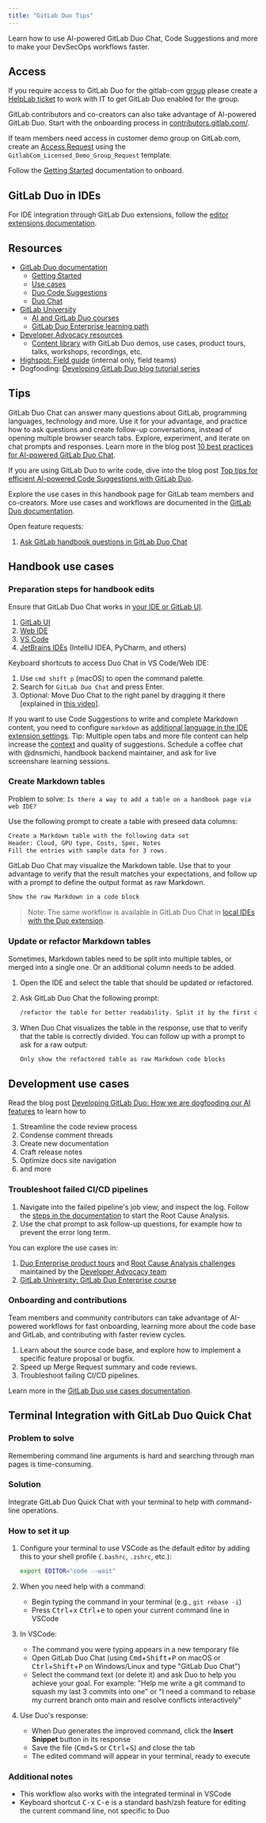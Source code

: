 ```yaml
---
title: "GitLab Duo Tips"
---
```


Learn how to use AI-powered GitLab Duo Chat, Code Suggestions and more to make your DevSecOps workflows faster.

## Access

If you require access to GitLab Duo for the gitlab-com [group](https://gitlab.com/gitlab-com) please create a [HelpLab ticket](/handbook/business-technology/enterprise-applications/guides/helplab-guide/#create-a-ticket--request) to work with IT to get GitLab Duo enabled for the group.

GitLab contributors and co-creators can also take advantage of AI-powered GitLab Duo. Start with the onboarding process in [contributors.gitlab.com/](https://contributors.gitlab.com/).

If team members need access in customer demo group on GitLab.com, create an [Access Request](/handbook/security/corporate/end-user-services/onboarding-access-requests/access-requests/) using the `GitlabCom_Licensed_Demo_Group_Request` template.

Follow the [Getting Started](https://docs.gitlab.com/ee/user/get_started/getting_started_gitlab_duo.html) documentation to onboard.

## GitLab Duo in IDEs

For IDE integration through GitLab Duo extensions, follow the [editor extensions documentation](https://docs.gitlab.com/ee/editor_extensions/#available-extensions).

## Resources

- [GitLab Duo documentation](https://docs.gitlab.com/ee/user/gitlab_duo/)
  - [Getting Started](https://docs.gitlab.com/ee/user/get_started/getting_started_gitlab_duo.html)
  - [Use cases](https://docs.gitlab.com/ee/user/gitlab_duo/use_cases.html)
  - [Duo Code Suggestions](https://docs.gitlab.com/ee/user/project/repository/code_suggestions/)
  - [Duo Chat](https://docs.gitlab.com/ee/user/gitlab_duo_chat/)
- [GitLab University](https://university.gitlab.com)
  - [AI and GitLab Duo courses](https://university.gitlab.com/learn/dashboard?labels=%5B%22Topic%22%5D&values=%5B%22AI%22%5D)
  - [GitLab Duo Enterprise learning path](https://university.gitlab.com/learn/learning-path/gitlab-duo-enterprise-learning-path)
- [Developer Advocacy resources](/handbook/marketing/developer-relations/developer-advocacy/)
  - [Content library](/handbook/marketing/developer-relations/developer-advocacy/content/) with GitLab Duo demos, use cases, product tours, talks, workshops, recordings, etc.
- [Highspot: Field guide](https://gitlab.highspot.com/items/6459a4f9a583c8ebe9aa5a64) (internal only, field teams)
- Dogfooding: [Developing GitLab Duo blog tutorial series](https://about.gitlab.com/blog/2024/06/03/developing-gitlab-duo-series/)

## Tips

GitLab Duo Chat can answer many questions about GitLab, programming languages, technology and more. Use it for your advantage, and practice how to ask questions and create follow-up conversations, instead of opening multiple browser search tabs. Explore, experiment, and iterate on chat prompts and responses. Learn more in the blog post [10 best practices for AI-powered GitLab Duo Chat](https://about.gitlab.com/blog/2024/04/02/10-best-practices-for-using-ai-powered-gitlab-duo-chat/).

If you are using GitLab Duo to write code, dive into the blog post [Top tips for efficient AI-powered Code Suggestions with GitLab Duo](https://about.gitlab.com/blog/2024/06/11/top-tips-for-efficient-ai-powered-code-suggestions-with-gitlab-duo/).

Explore the use cases in this handbook page for GitLab team members and co-creators. More use cases and workflows are documented in the [GitLab Duo documentation](https://docs.gitlab.com/ee/user/gitlab_duo/).

Open feature requests:

1. [Ask GitLab handbook questions in GitLab Duo Chat](https://gitlab.com/gitlab-com/content-sites/handbook/-/issues/212)

## Handbook use cases

### Preparation steps for handbook edits

Ensure that GitLab Duo Chat works in [your IDE or GitLab UI](https://docs.gitlab.com/ee/user/get_started/getting_started_gitlab_duo.html#step-4-prepare-to-use-gitlab-duo-in-your-ide).

1. [GitLab UI](https://docs.gitlab.com/ee/user/gitlab_duo_chat/#use-gitlab-duo-chat-in-the-gitlab-ui)
1. [Web IDE](https://docs.gitlab.com/ee/user/gitlab_duo_chat/#use-gitlab-duo-chat-in-the-web-ide)
1. [VS Code](https://docs.gitlab.com/ee/user/gitlab_duo_chat/#use-gitlab-duo-chat-in-vs-code)
1. [JetBrains IDEs](https://docs.gitlab.com/ee/user/gitlab_duo_chat/#use-gitlab-duo-chat-in-jetbrains-ides) (IntelliJ IDEA, PyCharm, and others)

Keyboard shortcuts to access Duo Chat in VS Code/Web IDE:

1. Use `cmd shift p` (macOS) to open the command palette.
1. Search for `GitLab Duo Chat` and press Enter.
1. Optional: Move Duo Chat to the right panel by dragging it there [explained in [this video](https://www.youtube.com/watch?v=foZpUvWPRJQ)].

If you want to use Code Suggestions to write and complete Markdown content, you need to configure `markdown` as [additional language in the IDE extension settings](https://docs.gitlab.com/ee/user/project/repository/code_suggestions/supported_extensions.html#add-support-for-more-languages). Tip: Multiple open tabs and more file content can help increase the [context](https://docs.gitlab.com/ee/user/project/repository/code_suggestions/#advanced-context) and quality of suggestions. Schedule a coffee chat with @dnsmichi, handbook backend maintainer, and ask for live screenshare learning sessions.

### Create Markdown tables

Problem to solve: `Is there a way to add a table on a handbook page via web IDE?`

Use the following prompt to create a table with preseed data columns:

```markdown
Create a Markdown table with the following data set
Header: Cloud, GPU type, Costs, Spec, Notes
Fill the entries with sample data for 3 rows.
```

GitLab Duo Chat may visualize the Markdown table. Use that to your advantage to verify that the result matches your expectations, and follow up with a prompt to define the output format as raw Markdown.

```markdown
Show the raw Markdown in a code block
```

> Note: The same workflow is available in GitLab Duo Chat in [local IDEs with the Duo extension](https://docs.gitlab.com/ee/user/get_started/getting_started_gitlab_duo.html#step-4-prepare-to-use-gitlab-duo-in-your-ide).

### Update or refactor Markdown tables

Sometimes, Markdown tables need to be split into multiple tables, or merged into a single one. Or an additional column needs to be added.

1. Open the IDE and select the table that should be updated or refactored.
1. Ask GitLab Duo Chat the following prompt:

   ```markdown
   /refactor the table for better readability. Split it by the first column into separate tables.
   ```

1. When Duo Chat visualizes the table in the response, use that to verify that the table is correctly divided. You can follow up with a prompt to ask for a raw output:

   ```markdown
   Only show the refactored table as raw Markdown code blocks
   ```

## Development use cases

Read the blog post [Developing GitLab Duo: How we are dogfooding our AI features](https://about.gitlab.com/blog/2024/05/20/developing-gitlab-duo-how-we-are-dogfooding-our-ai-features/) to learn how to

1. Streamline the code review process
1. Condense comment threads
1. Create new documentation
1. Craft release notes
1. Optimize docs site navigation
1. and more

### Troubleshoot failed CI/CD pipelines

1. Navigate into the failed pipeline's job view, and inspect the log. Follow the [steps in the documentation](https://docs.gitlab.com/ee/user/gitlab_duo_chat/examples.html#troubleshoot-failed-cicd-jobs-with-root-cause-analysis) to start the Root Cause Analysis.
1. Use the chat prompt to ask follow-up questions, for example how to prevent the error long term.

You can explore the use cases in:

1. [Duo Enterprise product tours](/handbook/marketing/developer-relations/developer-advocacy/content/#product-tours) and [Root Cause Analysis challenges](https://gitlab.com/gitlab-da/use-cases/ai/ai-workflows/gitlab-duo-challenges/root-cause-analysis) maintained by the [Developer Advocacy team](/handbook/marketing/developer-relations/developer-advocacy/projects/#organisation-structure)
1. [GitLab University: GitLab Duo Enterprise course](https://university.gitlab.com/courses/gitlab-duo-enterprise)

### Onboarding and contributions

Team members and community contributors can take advantage of AI-powered workflows for fast onboarding, learning more about the code base and GitLab, and contributing with faster review cycles.

1. Learn about the source code base, and explore how to implement a specific feature proposal or bugfix.
1. Speed up Merge Request summary and code reviews.
1. Troubleshoot failing CI/CD pipelines.

Learn more in the [GitLab Duo use cases documentation](https://docs.gitlab.com/ee/user/gitlab_duo/use_cases.html#use-gitlab-duo-to-contribute-to-gitlab).

## Terminal Integration with GitLab Duo Quick Chat

### Problem to solve

Remembering command line arguments is hard and searching through man pages is time-consuming.

### Solution

Integrate GitLab Duo Quick Chat with your terminal to help with command-line operations.

### How to set it up

1. Configure your terminal to use VSCode as the default editor by adding this to your shell profile (`.bashrc`, `.zshrc`, etc.):

   ```bash
   export EDITOR="code --wait"
   ```

2. When you need help with a command:
   - Begin typing the command in your terminal (e.g., `git rebase -i`)
   - Press <kbd>Ctrl</kbd>+<kbd>x</kbd> <kbd>Ctrl</kbd>+<kbd>e</kbd> to open your current command line in VSCode

3. In VSCode:
   - The command you were typing appears in a new temporary file
   - Open GitLab Duo Chat (using <kbd>Cmd</kbd>+<kbd>Shift</kbd>+<kbd>P</kbd> on macOS or <kbd>Ctrl</kbd>+<kbd>Shift</kbd>+<kbd>P</kbd> on Windows/Linux and type "GitLab Duo Chat")
   - Select the command text (or delete it) and ask Duo to help you achieve your goal. For example: "Help me write a git command to squash my last 3 commits into one" or "I need a command to rebase my current branch onto main and resolve conflicts interactively"

4. Use Duo's response:
   - When Duo generates the improved command, click the **Insert Snippet** button in its response
   - Save the file (<kbd>Cmd</kbd>+<kbd>S</kbd> or <kbd>Ctrl</kbd>+<kbd>S</kbd>) and close the tab
   - The edited command will appear in your terminal, ready to execute

### Additional notes

- This workflow also works with the integrated terminal in VSCode
- Keyboard shortcut <kbd>C-x</kbd> <kbd>C-e</kbd> is a standard bash/zsh feature for editing the current command line, not specific to Duo
